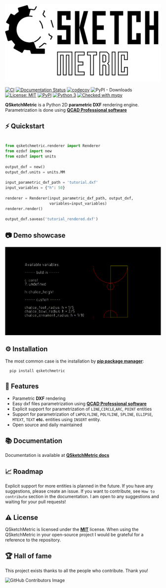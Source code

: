 ![QSketchMetric logo](https://raw.githubusercontent.com/MadScrewdriver/qsketchmetric/main/docs/_static/Media/logo_QSM.svg)

[![CI](https://github.com/MadScrewdriver/qsketchmetric/actions/workflows/tests.yml/badge.svg)](https://github.com/MadScrewdriver/qsketchmetric/actions/workflows/tests.yml)
[![Documentation Status](https://readthedocs.org/projects/qsketchmetric/badge/?version=latest)](https://qsketchmetric.readthedocs.io/en/latest/?badge=latest)
[![codecov](https://codecov.io/gh/MadScrewdriver/qsketchmetric/graph/badge.svg?token=OBMRQRRHUQ)](https://codecov.io/gh/MadScrewdriver/qsketchmetric)
![PyPI - Downloads](https://img.shields.io/pypi/dm/qsketchmetric)
[![License: MIT](https://img.shields.io/badge/License-MIT-yellow.svg)](https://opensource.org/licenses/MIT)
[![PyPI](https://img.shields.io/pypi/v/qsketchmetric.svg)](https://pypi.org/project/qsketchmetric/)
[![Python 3](https://img.shields.io/badge/python-3.9_|_3.10_|_3.11_|_3.12_-blue.svg)](https://www.python.org/downloads/release/python-3114/)
[![Checked with mypy](http://www.mypy-lang.org/static/mypy_badge.svg)](http://mypy-lang.org/)

**QSketchMetric** is a Python 2D **parametric DXF** rendering engine. Parametrization is done using 
[**QCAD Professional software**](https://qcad.org/en/download)

## ⚡️ Quickstart

```python

from qsketchmetric.renderer import Renderer
from ezdxf import new
from ezdxf import units

output_dxf = new()
output_dxf.units = units.MM

input_parametric_dxf_path = 'tutorial.dxf'
input_variables = {"h": 50}

renderer = Renderer(input_parametric_dxf_path, output_dxf,
                    variables=input_variables)
renderer.render()

output_dxf.saveas('tutorial_rendered.dxf')
```

## 📷 Demo showcase

![Demo GIF](https://raw.githubusercontent.com/MadScrewdriver/qsketchmetric/main/docs/_static/Media/readme.gif)

## ⚙️ Installation

The most common case is the installation by [**pip package manager**](https://pip.pypa.io/en/stable/installation/):

```bash
  pip install qsketchmetric
```

## 🎯 Features

-  Parametric **DXF** rendering
-  Easy dxf files parametrization using [**QCAD Professional software**](https://qcad.org/en/download)
-  Explicit support for parametrization of `LINE`,`CIRCLE`,`ARC`, `POINT` entities
-  Support for parametrization of `LWPOLYLINE`, `POLYLINE`, `SPLINE`, `ELLIPSE`, `MTEXT`, `TEXT` **etc.** entities using `INSERT` entity.
-  Open source and daily maintained

## 📚 Documentation
Documentation is available at [**QSketchMetric docs**](https://qsketchmetric.readthedocs.io/en/latest/)

## 📈 Roadmap
Explicit support for more entities is planned in the future. If you have any suggestions, please create an issue.
If you want to contribute, see `How to contribute` section in the documentation. I am open to any suggestions
and waiting for your pull requests!

## ⚠️ License
QSketchMetric is licensed under the [**MIT**](https://opensource.org/licenses/MIT) license. 
When using the QSketchMetric in your open-source project I would be grateful for a reference to the repository.

## 🏆 Hall of fame
This project exists thanks to all the people who contribute. Thank you!

![GitHub Contributors Image](https://contrib.rocks/image?repo=MadScrewdriver/qsketchmetric)
